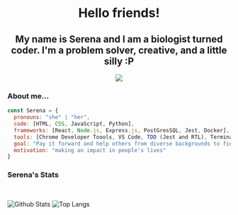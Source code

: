 <h1 align="center" >Hello friends! </h1>

<h2 align="center"> My name is Serena and I am a biologist turned coder. I'm a problem solver, creative, and a little silly :P </h2>
<p align="center"><img src="https://c.tenor.com/hAFS225f6RQAAAAd/cat-funny.gif" />
 </p>

### About me... 

```javascript
const Serena = {
  pronouns: "she" | "her",
  code: [HTML, CSS, JavaScript, Python],
  frameworks: [React, Node.js, Express.js, PostGresSQL, Jest, Docker],
  tools: [Chrome Developer Toools, VS Code, TDD (Jest and RTL), Terminal, Git, GithHub],
  goal: "Pay it forward and help others from diverse backgrounds to find their place in tech <3",
  motivation: "making an impact in people's lives"
}
```
### Serena's Stats
<br>

![Github Stats](https://github-readme-stats.vercel.app/api?username=serenaqchen&count_private=true&show_icons=true&include_all_commits=true)
![Top Langs](https://github-readme-stats.vercel.app/api/top-langs/?username=serenaqchen&hide=TeX&layout=compact)
<br>
